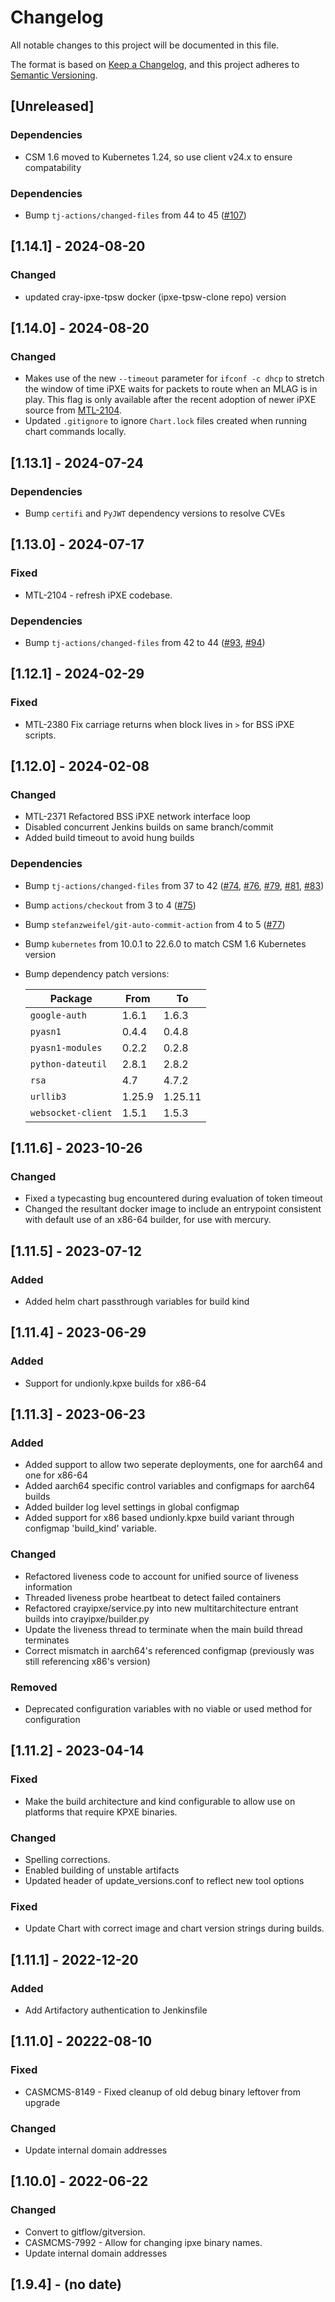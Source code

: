 # Changelog

All notable changes to this project will be documented in this file.

The format is based on [Keep a Changelog](https://keepachangelog.com/en/1.0.0/),
and this project adheres to [Semantic Versioning](https://semver.org/spec/v2.0.0.html).

## [Unreleased]

### Dependencies
- CSM 1.6 moved to Kubernetes 1.24, so use client v24.x to ensure compatability

### Dependencies
- Bump `tj-actions/changed-files` from 44 to 45 ([#107](https://github.com/Cray-HPE/cms-ipxe/pull/107))

## [1.14.1] - 2024-08-20

### Changed
- updated cray-ipxe-tpsw docker (ipxe-tpsw-clone repo) version

## [1.14.0] - 2024-08-20

### Changed
- Makes use of the new `--timeout` parameter for `ifconf -c dhcp` to stretch the window of time iPXE waits for packets to route when an MLAG is in play. This flag is only available after the recent adoption of newer iPXE source from [MTL-2104](https://jira-pro.it.hpe.com:8443/browse/MTL-2104).
- Updated `.gitignore` to ignore `Chart.lock` files created when running chart commands locally.

## [1.13.1] - 2024-07-24

### Dependencies
- Bump `certifi` and `PyJWT` dependency versions to resolve CVEs

## [1.13.0] - 2024-07-17

### Fixed
- MTL-2104 - refresh iPXE codebase.

### Dependencies
- Bump `tj-actions/changed-files` from 42 to 44 ([#93](https://github.com/Cray-HPE/cms-ipxe/pull/93), [#94](https://github.com/Cray-HPE/cms-ipxe/pull/94))

## [1.12.1] - 2024-02-29

### Fixed
- MTL-2380 Fix carriage returns when block lives in `>` for BSS iPXE scripts.

## [1.12.0] - 2024-02-08

### Changed
- MTL-2371 Refactored BSS iPXE network interface loop
- Disabled concurrent Jenkins builds on same branch/commit
- Added build timeout to avoid hung builds

### Dependencies
- Bump `tj-actions/changed-files` from 37 to 42 ([#74](https://github.com/Cray-HPE/cms-ipxe/pull/74), [#76](https://github.com/Cray-HPE/cms-ipxe/pull/76), [#79](https://github.com/Cray-HPE/cms-ipxe/pull/79), [#81](https://github.com/Cray-HPE/cms-ipxe/pull/81), [#83](https://github.com/Cray-HPE/cms-ipxe/pull/83))
- Bump `actions/checkout` from 3 to 4 ([#75](https://github.com/Cray-HPE/cms-ipxe/pull/75))
- Bump `stefanzweifel/git-auto-commit-action` from 4 to 5 ([#77](https://github.com/Cray-HPE/cms-ipxe/pull/77))
- Bump `kubernetes` from 10.0.1 to 22.6.0 to match CSM 1.6 Kubernetes version
- Bump dependency patch versions:
  
    | Package                  | From    | To       |
    |--------------------------|---------|----------|
    | `google-auth`            | 1.6.1   | 1.6.3    |
    | `pyasn1`                 | 0.4.4   | 0.4.8    |
    | `pyasn1-modules`         | 0.2.2   | 0.2.8    |
    | `python-dateutil`        | 2.8.1   | 2.8.2    |
    | `rsa`                    | 4.7     | 4.7.2    |
    | `urllib3`                | 1.25.9  | 1.25.11  |
    | `websocket-client`       | 1.5.1   | 1.5.3    |

## [1.11.6] - 2023-10-26
### Changed
- Fixed a typecasting bug encountered during evaluation of token timeout
- Changed the resultant docker image to include an entrypoint consistent with default use of an x86-64 builder, for use with mercury.

## [1.11.5] - 2023-07-12
### Added
- Added helm chart passthrough variables for build kind

## [1.11.4] - 2023-06-29
### Added
- Support for undionly.kpxe builds for x86-64

## [1.11.3] - 2023-06-23
### Added
- Added support to allow two seperate deployments, one for aarch64 and one for x86-64
- Added aarch64 specific control variables and configmaps for aarch64 builds
- Added builder log level settings in global configmap
- Added support for x86 based undionly.kpxe build variant through configmap 'build_kind' variable.
### Changed
- Refactored liveness code to account for unified source of liveness information
- Threaded liveness probe heartbeat to detect failed containers
- Refactored crayipxe/service.py into new multitarchitecture entrant builds into crayipxe/builder.py
- Update the liveness thread to terminate when the main build thread terminates
- Correct mismatch in aarch64's referenced configmap (previously was still referencing x86's version)
### Removed
- Deprecated configuration variables with no viable or used method for configuration

## [1.11.2] - 2023-04-14

### Fixed

- Make the build architecture and kind configurable to allow use on platforms that require KPXE binaries.

### Changed

- Spelling corrections.
- Enabled building of unstable artifacts
- Updated header of update_versions.conf to reflect new tool options

### Fixed

- Update Chart with correct image and chart version strings during builds.

## [1.11.1] - 2022-12-20

### Added

- Add Artifactory authentication to Jenkinsfile

## [1.11.0] - 20222-08-10

### Fixed
- CASMCMS-8149 - Fixed cleanup of old debug binary leftover from upgrade

### Changed
- Update internal domain addresses

## [1.10.0] - 2022-06-22 

### Changed

- Convert to gitflow/gitversion.
- CASMCMS-7992 - Allow for changing ipxe binary names.
- Update internal domain addresses

## [1.9.4] - (no date)
